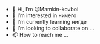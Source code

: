 - 👋 Hi, I’m @Mamkin-kovboi
- 👀 I’m interested in  ничего
- 🌱 I’m currently learning нигде 
- 💞️ I’m looking to collaborate on ...
- 📫 How to reach me ...

<!---
Mamkin-kovboi/Mamkin-kovboi is a ✨ special ✨ repository because its `README.md` (this file) appears on your GitHub profile.
You can click the Preview link to take a look at your changes.
--->
